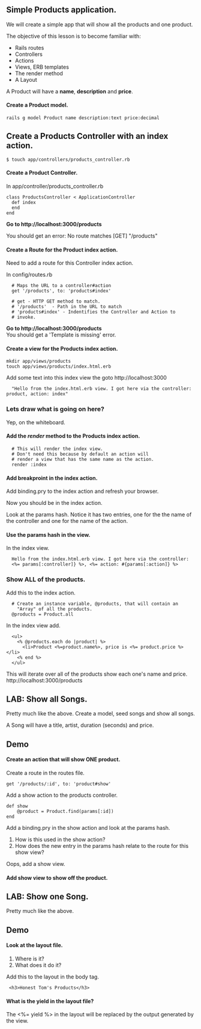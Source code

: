 ## Simple Products application.

We will create a simple app that will show all the products and one product.

The objective of this lesson is to become familiar with:  
* Rails routes  
* Controllers  
* Actions  
* Views, ERB templates  
* The render method  
* A Layout  

A Product will have a __name__, __description__ and __price__. 

#### Create a Product model.

```
rails g model Product name description:text price:decimal
```



## Create a Products Controller with an index action.  

```
$ touch app/controllers/products_controller.rb
```


#### Create a Product Controller.  

In app/controller/products_controller.rb  

```
class ProductsController < ApplicationController
  def index
  end
end
```

__Go to http://localhost:3000/products__

You should get an error: No route matches [GET] "/products"  

#### Create a Route for the Product index action.  

Need to add a route for this Controller index action.  

In config/routes.rb

```
  # Maps the URL to a controller#action
  get '/products', to: 'products#index'

  # get - HTTP GET method to match.
  # '/products'  - Path in the URL to match
  # 'products#index' - Indentifies the Controller and Action to
  # invoke.
```


__Go to http://localhost:3000/products__  
You should get a 'Template is missing' error.

#### Create a view for the Products index action. 

```
mkdir app/views/products
touch app/views/products/index.html.erb
```

Add some text into this index view the goto http://localhost:3000  

```
  "Hello from the index.html.erb view. I got here via the controller: product, action: index"
```

### Lets draw what is going on here?

Yep, on the whiteboard.  



#### Add the _render_ method to the Products index action.  

```
  # This will render the index view.
  # Don't need this because by default an action will
  # render a view that has the same name as the action.
  render :index
```


#### Add breakproint in the index action.

Add binding.pry to the index action and refresh your browser.  

Now you should be in the index action.  

Look at the params hash. Notice it has two entries, one for the 
the name of the controller and one for the name of the action.

#### Use the params hash in the view.

In the index view.  

```
  Hello from the index.html.erb view. I got here via the controller:
  <%= params[:controller]} %>, <%= action: #{params[:action]} %>
```

### Show ALL of the products.

Add this to the index action.  

```
  # Create an instance variable, @products, that will contain an
    "Array" of all the products.
  @products = Product.all
```

In the index view add.  

```
  <ul>
    <% @products.each do |product| %>
      <li>Product <%=product.name%>, price is <%= product.price %></li>
    <% end %>
  </ul>
```

This will iterate over all of the products show each one's name and price.
http://localhost:3000/products


## LAB: Show all Songs.

Pretty much like the above. Create a model, seed songs and show all songs.

A Song will have a title, artist, duration (seconds) and price. 


## Demo

#### Create an action that will show ONE product.

Create a route in the routes file.  

```
get '/products/:id', to: 'product#show'
```

Add a show action to the products controller.  

```
def show
    @product = Product.find(params[:id])
end
```

Add a binding.pry in the show action and look at the params hash.


1. How is this used in the show action?
2. How does the new entry in the params hash relate to the route for this show view?


Oops, add a show view.


#### Add show view to show off the product.

## LAB: Show one Song.

Pretty much like the above.

## Demo  

#### Look at the layout file. 

1. Where is it?  
2. What does it do it?   

Add this to the layout in the body tag.  


```
 <h3>Honest Tom's Products</h3>
```


####  What is the yield in the layout file?

The <%= yield %> in the layout will be replaced by the output generated by the view.



